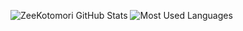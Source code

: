 ![ZeeKotomori GitHub Stats](https://github-readme-stats.vercel.app/api?username=ZeeKotomori&show_icons=true&theme=radical&card_width=500)
![Most Used Languages](https://github-readme-stats.vercel.app/api/top-langs/?username=ZeeKotomori&layout=compact&theme=radical&card_width=500&langs_count=8)
